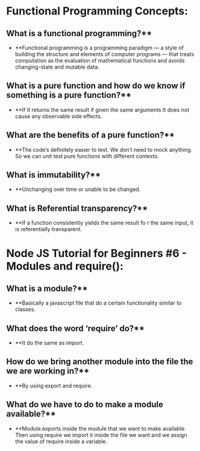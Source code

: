 
# Functional  Programming Concepts:

## What is a functional programming?**

- **Functional programming is a programming paradigm — a style of building the structure and elements of computer programs — that treats computation as the evaluation of mathematical functions and avoids changing-state and mutable data.

## What is a pure function and how do we know if something is a pure function?**

- **If It returns the same result if given the same arguments It does not cause any observable side effects.

## What are the benefits of a pure function?**

- **The code’s definitely easier to test. We don’t need to mock anything. So we can unit test pure functions with different contexts.

## What is immutability?**

- **Unchanging over time or unable to be changed.

## What is Referential transparency?**

- **If a function consistently yields the same result fo r the same input, it is referentially transparent.


# Node JS Tutorial for Beginners #6 - Modules and require():

## What is a module?**

- **Basically a javascript file that do a certain functionality similar to classes.

## What does the word ‘require’ do?**

- **It do the same as import.

## How do we bring another module into the file  the we are working in?**

- **By using export and  require.

## What do we have to do to make a module available?**

- **Module.exports inside the module that we  want to make available. Then using require we import it inside the file we want and we assign the value of require inside a variable.

